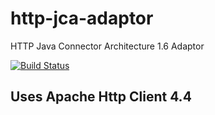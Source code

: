 # http-jca-adaptor
HTTP Java Connector Architecture 1.6 Adaptor

[![Build Status](https://jenkins-aussieollie.rhcloud.com:443/buildStatus/icon?job=http-jca-adaptor)](https://jenkins-aussieollie.rhcloud.com:443/job/http-jca-adaptor)

## Uses Apache Http Client 4.4


